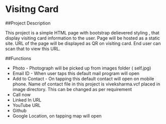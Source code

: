 # Visitng Card

##Project Description

This project is a simple HTML page with bootstrap delievered styling , that display visiting card information to the user.
Page will be hosted as a static site. URL of the page will be displayed as QR on visiting card. End user can scan that to view this URL. 

##Functions

- Photo - Photograph will be picked up from images folder ( self.jpg)
- Email ID - When user taps this default mail program will open
- Add to Contact - On tapping this default contact will open on mobile phone. Name of contact file in this project is viveksharma.vcf placed in image directory. This can be changed as per requirement
- Call now
- Linked In URL
- YouTube URL
- Github
- Google Location, on tapping map will open

  
